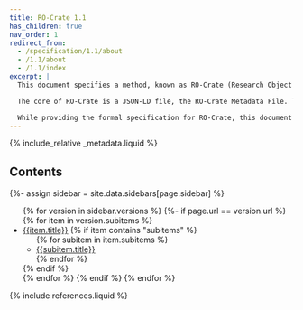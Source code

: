 ```yaml
---
title: RO-Crate 1.1
has_children: true
nav_order: 1
redirect_from:
  - /specification/1.1/about
  - /1.1/about
  - /1.1/index
excerpt: |
  This document specifies a method, known as RO-Crate (Research Object Crate), of organizing file-based data with associated metadata, using Linked Data principles, in both human and machine readable formats, with the ability to include additional domain-specific metadata.

  The core of RO-Crate is a JSON-LD file, the RO-Crate Metadata File. This file contains structured metadata about the dataset as a whole and, optionally, about some or all of its files. This provides a simple way to, for example, assert the authors (e.g. people, organizations) of the RO-Crate or one its files, or to capture more complex provenance for files, such as how they were created using software and equipment. 

  While providing the formal specification for RO-Crate, this document also aims to be a practical guide for software authors to create tools for generating and consuming research data packages, with explanation by examples.   
---
```

<!--
   Copyright 2019-2020 University of Technology Sydney
   Copyright 2019-2020 The University of Manchester UK 
   Copyright 2019-2020 RO-Crate contributors <https://github.com/ResearchObject/ro-crate/graphs/contributors>

   Licensed under the Apache License, Version 2.0 (the "License");
   you may not use this file except in compliance with the License.
   You may obtain a copy of the License at

       http://www.apache.org/licenses/LICENSE-2.0

   Unless required by applicable law or agreed to in writing, software
   distributed under the License is distributed on an "AS IS" BASIS,
   WITHOUT WARRANTIES OR CONDITIONS OF ANY KIND, either express or implied.
   See the License for the specific language governing permissions and
   limitations under the License.
-->



{% include_relative _metadata.liquid  %}

## Contents

{%- assign sidebar = site.data.sidebars[page.sidebar] %}
<ul>
{% for version in sidebar.versions %}
{%- if page.url == version.url %}
  {% for item in version.subitems %}
  <li><a href="{{item.url | relative_url}}">{{item.title}}</a>
  {% if item contains "subitems" %}
    <ul>
    {% for subitem in item.subitems %}
    <li><a href="{{subitem.url | relative_url}}">{{subitem.title}}</a></li>
    {% endfor %}
    </ul>
  {% endif %}
  </li>
  {% endfor %}
{% endif %}
{% endfor %}
</ul>

{% include references.liquid %}
